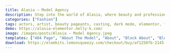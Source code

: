 ```yaml
---
title: Alasia — Model Agency
description: Step into the world of Alasia, where beauty and professionalism converge in our Model Agency Elementor Template Kit. Seamlessly designed, Alasia presents captivating pages and elements that reflect the essence of your agency's models. Elevate your digital portfolio effortlessly – embrace Alasia now and sculpt an online runway that dazzles and inspires.
categories: ["Fashion"]
tags: actors, artist, beauty pageants, casting, dark mode, elementor, fashion, model agency, modeling school, models, photographer, photography, portfolio, studio
demo: https://alasia-elementor.nelly-k.com/
image: /images/posts/Alasia — Model Agency.jpeg
templates: ["404 Page", "About The Model", "About", "Block About", "Block Casting Manager", "Block Contact Form Step 1", "Block Contact Form Step 2", "Block Contacts", "Block Counters", "Block Events Step 1", "Block Events Step 2", "Block Featured Models Gallery", "Block Features", "Block Gallery", "Block Hero 2", "Block Hero", "Block Partners", "Block Production", "Block Services", "Block Testimonials", "Blog Grid", "Contacts", "Events", "Footer", "Global", "Header", "Home", "Models", "Production", "Services", "Single Post"]
download: https://elemkits.lemonsqueezy.com/checkout/buy/af1258fb-2145-4841-a1fb-aa0deffaf909
---
```

